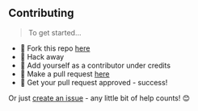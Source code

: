 ## Contributing

> To get started...

* 🍴 Fork this repo [here](#fork-destination-box)
* 🔨 Hack away
* 👥 Add yourself as a contributor under credits
* 🔧 Make a pull request [here](/compare)
* 🎉 Get your pull request approved - success!

Or just [create an issue](/issues) - any little bit of help counts! 😊

